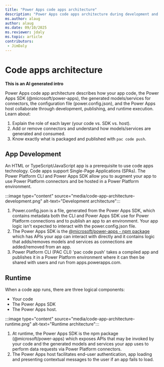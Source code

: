 ```yaml
---
title: "Power Apps code apps architecture"
description: "Power Apps code apps architecture during development and runtime"
ms.author: alaug
author: alaug
ms.date: 09/10/2025
ms.reviewer: jdaly
ms.topic: article
contributors:
 - JimDaly
---
```

# Code apps architecture

**This is an AI generated intro**

Power Apps code app architecture describes how your app code, the Power Apps SDK (@microsoft/power-apps), the generated models/services for connectors, the configuration file (power.config.json), and the Power Apps host collaborate through development, publishing, and runtime execution. Learn about:

1. Explain the role of each layer (your code vs. SDK vs. host).
2. Add or remove connectors and understand how models/services are generated and consumed.
3. Know exactly what is packaged and published with `pac code push`.

## App Development

An HTML or TypeScript/JavaScript app is a prerequisite to use code apps technology. Code apps support Single-Page Applications (SPAs). The Power Platform CLI and Power Apps SDK allow you to augment your app to use Power Platform connectors and be hosted in a Power Platform environment. 

:::image type="content" source="media/code-app-architecture-development.png" alt-text="Development architecture":::

1. Power.config.json is a file, generated from the Power Apps SDK, which contains metadata both the CLI and Power Apps SDK use for Power Platform connections and to publish an app to an environment. Your app logic isn't expected to interact with the power.config.json file.
1. The Power Apps SDK is the [@microsoft/power-apps - npm package](https://www.npmjs.com/package/@microsoft/power-apps) which has APIs your app can interact with directly and it contains logic that adds/removes models and services as connections are added/removed from an app. 
1. Power Platform CLI (PAC CLI) 'pac code push' takes a compiled app and publishes it in a Power Platform environment where it can then be shared with users and run from apps.powerapps.com.

## Runtime

When a code app runs, there are three logical components: 

- Your code
- The Power Apps SDK
- The Power Apps host.

:::image type="content" source="media/code-app-architecture-runtime.png" alt-text="Runtime architecture":::

1. At runtime, the Power Apps SDK is the npm package (@microsoft/power-apps) which exposes APIs that may be invoked by your code and the generated models and services your app uses to perform data requests via Power Platform connectors. 
1. The Power Apps host facilitates end-user authentication, app loading and presenting contextual messages to the user if an app fails to load.
